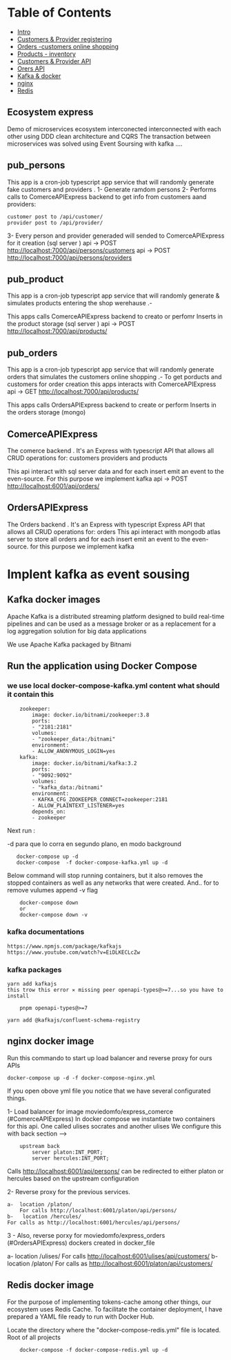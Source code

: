 # Table of Contents

- [Intro](#ecosystem_express)
- [Customers & Provider registering](#pub_persons)
- [Orders -customers online shopping](#pub_orders)
- [Products - inventory](#pub_product)
- [Customers & Provider API](#comerceapiexpress)
- [Orers API](#ordersapiexpress)
- [Kafka & docker](#kafka-docker-images)
- [nginx](#nginx-docker-image)
- [Redis](#redis-docker-image)

## Ecosystem express

Demo of microservices ecosystem interconected interconnected with each other using DDD clean architecture and CQRS
The transaction between microservices was solved using Event Soursing with kafka ....

## pub_persons

This app is a cron-job typescript app service that will randomly generate fake customers and providers .
1- Generate ramdom persons
2- Performs calls to ComerceAPIExpress backend to get info from customers aand providers:

    customer post to /api/customer/
    provider post to /api/provider/

3- Every person and provider generaded will sended to ComerceAPIExpress for it creation (sql server )
api -> POST <http://localhost:7000/api/persons/customers>
api -> POST <http://localhost:7000/api/persons/providers>

## pub_product

This app is a cron-job typescript app service that will randomly generate & simulates products entering the shop werehause .-

This apps calls ComerceAPIExpress backend to creato or perfomr Inserts in the product storage (sql server )
api -> POST <http://localhost:7000/api/products/>

## pub_orders

This app is a cron-job typescript app service that will randomly generate orders that simulates the customers online shopping .-
To get porducts and customers for order creation this apps interacts with ComerceAPIExpress
api -> GET <http://localhost:7000/api/products/>

This apps calls OrdersAPIExpress backend to create or perform Inserts in the orders storage (mongo)

## ComerceAPIExpress

The comerce backend . It's an Express with typescript API that allows all CRUD operations for: customers providers and products

This api interact with sql server data and for each insert emit an event to the even-source.
For this purpose we implement kafka
api -> POST <http://localhost:6001/api/orders/>

## OrdersAPIExpress

The Orders backend . It's an Express with typescript Express API that allows all CRUD operations for: orders
This api interact with mongodb atlas server to store all orders and for each insert emit an event to the even-source. for this purpose
we implement kafka

# Implent kafka as event sousing

## Kafka docker images

Apache Kafka is a distributed streaming platform designed to build real-time pipelines and can be used as a message broker or as a replacement for a log aggregation solution for big data applications

We use Apache Kafka packaged by Bitnami

## Run the application using Docker Compose

### we use local docker-compose-kafka.yml content what should it contain this

```
    zookeeper:
        image: docker.io/bitnami/zookeeper:3.8
        ports:
        - "2181:2181"
        volumes:
        - "zookeeper_data:/bitnami"
        environment:
        - ALLOW_ANONYMOUS_LOGIN=yes
    kafka:
        image: docker.io/bitnami/kafka:3.2
        ports:
        - "9092:9092"
        volumes:
        - "kafka_data:/bitnami"
        environment:
        - KAFKA_CFG_ZOOKEEPER_CONNECT=zookeeper:2181
        - ALLOW_PLAINTEXT_LISTENER=yes
        depends_on:
        - zookeeper
```

Next run :

-d para que lo corra en segundo plano, en modo background

```
   docker-compose up -d
   docker-compose  -f docker-compose-kafka.yml up -d
```

Below command will stop running containers, but it also removes the stopped containers as well as any networks that were created.
And.. for to remove vulumes append -v flag

```
    docker-compose down
    or
    docker-compose down -v
```

### kafka documentations

    https://www.npmjs.com/package/kafkajs
    https://www.youtube.com/watch?v=EiDLKECLcZw

### kafka packages

    yarn add kafkajs
    this trow this error ✕ missing peer openapi-types@>=7...so you have to install

        pnpm openapi-types@>=7

    yarn add @kafkajs/confluent-schema-registry

## nginx docker image

Run this commando to start up load balancer and reverse proxy for ours APIs

```
docker-compose up -d -f docker-compose-nginx.yml
```

If you open obove yml file you notice that we have several configurated things.

1- Load balancer for image moviedomfo/express_comerce (#ComerceAPIExpress)
In docker compose we instantiate two containers for this api. One called ulises socrates and another ulises
We configure this with back section -->

```
    upstream back
        server platon:INT_PORT;
        server hercules:INT_PORT;
```

Calls <http://localhost:6001/api/persons/> can be redirected to either platon or hercules based on the upstream configuration

2- Reverse proxy for the previous services.

    a-  location /platon/
        For calls http://localhost:6001/platon/api/persons/
    b-   location /hercules/
    For calls as http://localhost:6001/hercules/api/persons/

3 - Also, reverse porxy for moviedomfo/express_orders (#OrdersAPIExpress) dockers created in docker_file

a- location /ulises/
For calls <http://localhost:6001/ulises/api/customers/>
b- location /platon/
For calls as <http://localhost:6001/platon/api/customers/>

## Redis docker image

For the purpose of implementing tokens-cache among other things, our ecosystem uses Redis Cache.
To facilitate the container deployment, I have prepared a YAML file ready to run with Docker Hub.

Locate the directory where the "docker-compose-redis.yml" file is located. Root of all projects

```
    docker-compose -f docker-compose-redis.yml up -d
```

